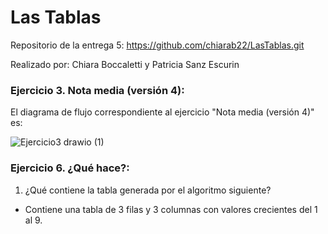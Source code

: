 # Las Tablas
Repositorio de la entrega 5: https://github.com/chiarab22/LasTablas.git

Realizado por: Chiara Boccaletti y Patricia Sanz Escurin

### Ejercicio 3. Nota media (versión 4):
El diagrama de flujo correspondiente al ejercicio "Nota media (versión 4)" es:

![Ejercicio3 drawio (1)](https://user-images.githubusercontent.com/98779707/156350009-c94ac1b8-905e-4600-9ad0-0752998dfbe9.svg)

### Ejercicio 6. ¿Qué hace?:
1. ¿Qué contiene la tabla generada por el algoritmo siguiente?
- Contiene una tabla de 3 filas y 3 columnas con valores crecientes del 1 al 9.
